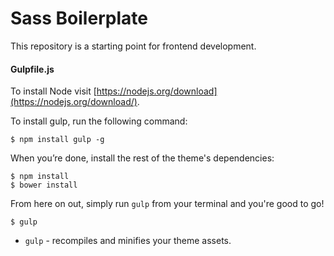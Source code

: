Sass Boilerplate
=========

This repository is a starting point for frontend development.

#### Gulpfile.js

To install Node visit [https://nodejs.org/download](https://nodejs.org/download/).

To install gulp, run the following command:

```
$ npm install gulp -g
```

When you’re done, install the rest of the theme's dependencies:

```
$ npm install
$ bower install
```

From here on out, simply run `gulp` from your terminal and you're good to go!
```
$ gulp
```
+ `gulp` - recompiles and minifies your theme assets.
